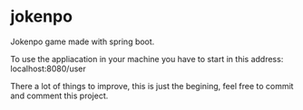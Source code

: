 # jokenpo
Jokenpo game made with spring boot.

To use the appliacation in your machine you have to start in this address:
localhost:8080/user

There a lot of things to improve, this is just the begining, feel free to commit and comment this project.
